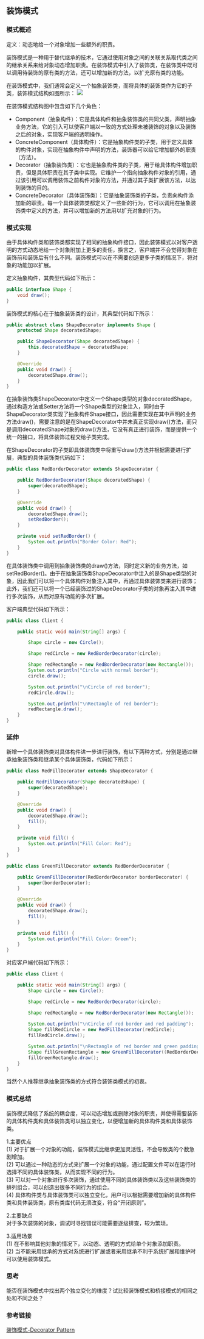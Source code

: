 ## 装饰模式

### 模式概述

定义：动态地给一个对象增加一些额外的职责。

装饰模式是一种用于替代继承的技术，它通过使用对象之间的关联关系取代类之间的继承关系来给对象动态增加职责。在装饰模式中引入了装饰类，在装饰类中既可以调用待装饰的原有类的方法，还可以增加新的方法，以扩充原有类的功能。

在装饰模式中，我们通常会定义一个抽象装饰类，而将具体的装饰类作为它的子类，装饰模式结构如图所示：
![](image/装饰模式结构图.png)

在装饰模式结构图中包含如下几个角色：
* Component（抽象构件）：它是具体构件和抽象装饰类的共同父类，声明抽象业务方法，它的引入可以使客户端以一致的方式处理未被装饰的对象以及装饰之后的对象，实现客户端的透明操作。
* ConcreteComponent（具体构件）：它是抽象构件类的子类，用于定义具体的构件对象，实现在抽象构件中声明的方法，装饰器可以给它增加额外的职责（方法）。
* Decorator（抽象装饰类）：它也是抽象构件类的子类，用于给具体构件增加职责，但是具体职责在其子类中实现。它维护一个指向抽象构件对象的引用，通过该引用可以调用装饰之前构件对象的方法，并通过其子类扩展该方法，以达到装饰的目的。
* ConcreteDecorator（具体装饰类）：它是抽象装饰类的子类，负责向构件添加新的职责。每一个具体装饰类都定义了一些新的行为，它可以调用在抽象装饰类中定义的方法，并可以增加新的方法用以扩充对象的行为。

### 模式实现

由于具体构件类和装饰类都实现了相同的抽象构件接口，因此装饰模式以对客户透明的方式动态地给一个对象附加上更多的责任，换言之，客户端并不会觉得对象在装饰前和装饰后有什么不同。装饰模式可以在不需要创造更多子类的情况下，将对象的功能加以扩展。

定义抽象构件，其典型代码如下所示：
```java
public interface Shape {
    void draw();
}
```

装饰模式的核心在于抽象装饰类的设计，其典型代码如下所示：
```java
public abstract class ShapeDecorator implements Shape {
    protected Shape decoratedShape;

    public ShapeDecorator(Shape decoratedShape) {
        this.decoratedShape = decoratedShape;
    }

    @Override
    public void draw() {
        decoratedShape.draw();
    }
}
```

在抽象装饰类ShapeDecorator中定义一个Shape类型的对象decoratedShape，通过构造方法或Setter方法将一个Shape类型的对象注入，同时由于ShapeDecorator类实现了抽象构件Shape接口，因此需要实现在其中声明的业务方法draw()，需要注意的是在ShapeDecorator中并未真正实现draw()方法，而只是调用decoratedShape对象的draw()方法，它没有真正进行装饰，而是提供一个统一的接口，将具体装饰过程交给子类完成。

在ShapeDecorator的子类即具体装饰类中将重写draw()方法并根据需要进行扩展，典型的具体装饰类代码如下：
```java
public class RedBorderDecorator extends ShapeDecorator {

    public RedBorderDecorator(Shape decoratedShape) {
        super(decoratedShape);
    }

    @Override
    public void draw() {
        decoratedShape.draw();
        setRedBorder();
    }

    private void setRedBorder() {
        System.out.println("Border Color: Red");
    }
}
```

在具体装饰类中调用到抽象装饰类的draw()方法，同时定义新的业务方法，如setRedBorder()。由于在抽象装饰类ShapeDecorator中注入的是Shape类型的对象，因此我们可以将一个具体构件对象注入其中，再通过具体装饰类来进行装饰；此外，我们还可以将一个已经装饰过的ShapeDecorator子类的对象再注入其中进行多次装饰，从而对原有功能的多次扩展。

客户端典型代码如下所示：
```java
public class Client {

    public static void main(String[] args) {

        Shape circle = new Circle();

        Shape redCircle = new RedBorderDecorator(circle);

        Shape redRectangle = new RedBorderDecorator(new Rectangle());
        System.out.println("Circle with normal border");
        circle.draw();

        System.out.println("\nCircle of red border");
        redCircle.draw();

        System.out.println("\nRectangle of red border");
        redRectangle.draw();
    }
}
```

### 延伸

新增一个具体装饰类对具体构件进一步进行装饰，有以下两种方式，分别是通过继承抽象装饰类和继承某个具体装饰类，代码如下所示：
```java
public class RedFillDecorator extends ShapeDecorator {

    public RedFillDecorator(Shape decoratedShape) {
        super(decoratedShape);
    }

    @Override
    public void draw() {
        decoratedShape.draw();
        fill();
    }

    private void fill() {
        System.out.println("Fill Color: Red");
    }
}
```

```java
public class GreenFillDecorator extends RedBorderDecorator {

    public GreenFillDecorator(RedBorderDecorator borderDecorator) {
        super(borderDecorator);
    }

    @Override
    public void draw() {
        decoratedShape.draw();
        fill();
    }

    private void fill() {
        System.out.println("Fill Color: Green");
    }
}
```

对应客户端代码如下所示：
```java
public class Client {

    public static void main(String[] args) {
        Shape circle = new Circle();

        Shape redCircle = new RedBorderDecorator(circle);

        Shape redRectangle = new RedBorderDecorator(new Rectangle());
        
        System.out.println("\nCircle of red border and red padding");
        Shape fillRedCircle = new RedFillDecorator(redCircle);
        fillRedCircle.draw();

        System.out.println("\nRectangle of red border and green padding");
        Shape fillGreenRectangle = new GreenFillDecorator((RedBorderDecorator) redRectangle);
        fillGreenRectangle.draw();
    }
}
```

当然个人推荐继承抽象装饰类的方式符合装饰类模式的初衷。

### 模式总结

装饰模式降低了系统的耦合度，可以动态增加或删除对象的职责，并使得需要装饰的具体构件类和具体装饰类可以独立变化，以便增加新的具体构件类和具体装饰类。

1.主要优点<br/>
(1) 对于扩展一个对象的功能，装饰模式比继承更加灵活性，不会导致类的个数急剧增加。<br/>
(2) 可以通过一种动态的方式来扩展一个对象的功能，通过配置文件可以在运行时选择不同的具体装饰类，从而实现不同的行为。<br/>
(3) 可以对一个对象进行多次装饰，通过使用不同的具体装饰类以及这些装饰类的排列组合，可以创造出很多不同行为的组合。<br/>
(4) 具体构件类与具体装饰类可以独立变化，用户可以根据需要增加新的具体构件类和具体装饰类，原有类库代码无须改变，符合“开闭原则”。

2.主要缺点<br/>
对于多次装饰的对象，调试时寻找错误可能需要逐级排查，较为繁琐。

3.适用场景<br/>
(1) 在不影响其他对象的情况下，以动态、透明的方式给单个对象添加职责。<br/>
(2) 当不能采用继承的方式对系统进行扩展或者采用继承不利于系统扩展和维护时可以使用装饰模式。

### 思考

能否在装饰模式中找出两个独立变化的维度？试比较装饰模式和桥接模式的相同之处和不同之处？

### 参考链接
[装饰模式-Decorator Pattern](https://gof.quanke.name/%E8%A3%85%E9%A5%B0%E6%A8%A1%E5%BC%8F-Decorator%20Pattern.html)